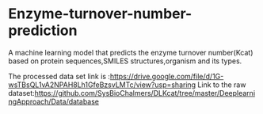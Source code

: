 # Enzyme-turnover-number-prediction
A machine learning model that predicts the enzyme turnover number(Kcat) based on protein sequences,SMILES structures,organism and its types.


The processed data set link is :https://drive.google.com/file/d/1G-wsTBsQL1vA2NPAH8Lh1GfeBzsvLMTc/view?usp=sharing
Link to the raw dataset:https://github.com/SysBioChalmers/DLKcat/tree/master/DeeplearningApproach/Data/database
